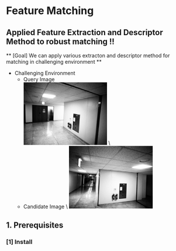 # Feature Matching
## Applied Feature Extraction and Descriptor Method to robust matching !!
** [Goal] We can apply various extracton and descriptor method for matching in challenging environment **
- Challenging Environment 
   - Query Image \
      <img src="./query.png" width=50% height=50% title="Query Image"/> \
   - Candidate Image \ 
      <img src="./cand.png" width=50% height=50% title="Candidate Image"/>  

## 1. Prerequisites
### [1] Install 
